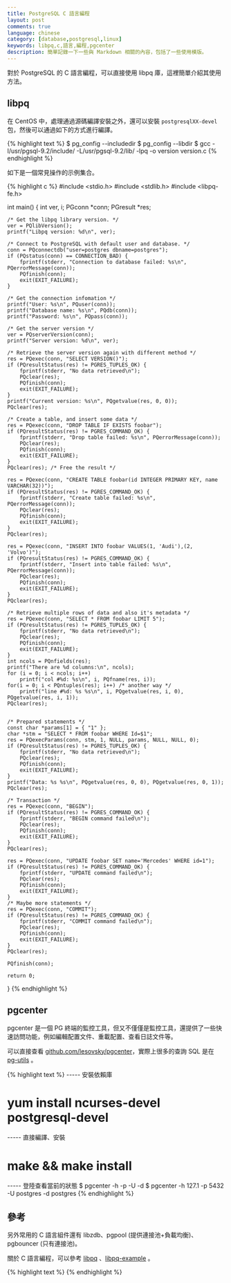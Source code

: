 ```yaml
---
title: PostgreSQL C 語言編程
layout: post
comments: true
language: chinese
category: [database,postgresql,linux]
keywords: libpq,c,語言,編程,pgcenter
description: 簡單記錄一下一些與 Markdown 相關的內容，包括了一些使用模版。
---
```


對於 PostgreSQL 的 C 語言編程，可以直接使用 libpq 庫，這裡簡單介紹其使用方法。

<!-- more -->

## libpq

在 CentOS 中，處理通過源碼編譯安裝之外，還可以安裝 `postgresqlXX-devel` 包，然後可以通過如下的方式進行編譯。

{% highlight text %}
$ pg_config --includedir
$ pg_config --libdir
$ gcc -I/usr/pgsql-9.2/include/ -L/usr/pgsql-9.2/lib/ -lpq -o version version.c
{% endhighlight %}

如下是一個常見操作的示例集合。

{% highlight c %}
#include <stdio.h>
#include <stdlib.h>
#include <libpq-fe.h>

int main()
{
	int ver, i;
	PGconn *conn;
	PGresult *res;

	/* Get the libpq library version. */
	ver = PQlibVersion();
	printf("Libpq version: %d\n", ver);

	/* Connect to PostgreSQL with default user and database. */
	conn = PQconnectdb("user=postgres dbname=postgres");
	if (PQstatus(conn) == CONNECTION_BAD) {
		fprintf(stderr, "Connection to database failed: %s\n", PQerrorMessage(conn));
		PQfinish(conn);
		exit(EXIT_FAILURE);
	}

	/* Get the connection infomation */
	printf("User: %s\n", PQuser(conn));
	printf("Database name: %s\n", PQdb(conn));
	printf("Password: %s\n", PQpass(conn));

	/* Get the server version */
	ver = PQserverVersion(conn);
	printf("Server version: %d\n", ver);

	/* Retrieve the server version again with different method */
	res = PQexec(conn, "SELECT VERSION()");
	if (PQresultStatus(res) != PGRES_TUPLES_OK) {
		fprintf(stderr, "No data retrieved\n");
		PQclear(res);
		PQfinish(conn);
		exit(EXIT_FAILURE);
	}
	printf("Current version: %s\n", PQgetvalue(res, 0, 0));
	PQclear(res);

	/* Create a table, and insert some data */
	res = PQexec(conn, "DROP TABLE IF EXISTS foobar");
	if (PQresultStatus(res) != PGRES_COMMAND_OK) {
		fprintf(stderr, "Drop table failed: %s\n", PQerrorMessage(conn));
		PQclear(res);
		PQfinish(conn);
		exit(EXIT_FAILURE);
	}
	PQclear(res); /* Free the result */

	res = PQexec(conn, "CREATE TABLE foobar(id INTEGER PRIMARY KEY, name VARCHAR(32))");
	if (PQresultStatus(res) != PGRES_COMMAND_OK) {
		fprintf(stderr, "Create table failed: %s\n", PQerrorMessage(conn));
		PQclear(res);
		PQfinish(conn);
		exit(EXIT_FAILURE);
	}
	PQclear(res);

	res = PQexec(conn, "INSERT INTO foobar VALUES(1, 'Audi'),(2, 'Volvo')");
	if (PQresultStatus(res) != PGRES_COMMAND_OK) {
		fprintf(stderr, "Insert into table failed: %s\n", PQerrorMessage(conn));
		PQclear(res);
		PQfinish(conn);
		exit(EXIT_FAILURE);
	}
	PQclear(res);

	/* Retrieve multiple rows of data and also it's metadata */
	res = PQexec(conn, "SELECT * FROM foobar LIMIT 5");
	if (PQresultStatus(res) != PGRES_TUPLES_OK) {
		fprintf(stderr, "No data retrieved\n");
		PQclear(res);
		PQfinish(conn);
		exit(EXIT_FAILURE);
	}
	int ncols = PQnfields(res);
	printf("There are %d columns:\n", ncols);
	for (i = 0; i < ncols; i++)
		printf("col #%d: %s\n", i, PQfname(res, i));
	for(i = 0; i < PQntuples(res); i++) /* another way */
		printf("line #%d: %s %s\n", i, PQgetvalue(res, i, 0), PQgetvalue(res, i, 1));
	PQclear(res);


	/* Prepared statements */
	const char *params[1] = { "1" };
	char *stm = "SELECT * FROM foobar WHERE Id=$1";
	res = PQexecParams(conn, stm, 1, NULL, params, NULL, NULL, 0);
	if (PQresultStatus(res) != PGRES_TUPLES_OK) {
		fprintf(stderr, "No data retrieved\n");
		PQclear(res);
		PQfinish(conn);
		exit(EXIT_FAILURE);
	}
	printf("Data: %s %s\n", PQgetvalue(res, 0, 0), PQgetvalue(res, 0, 1));
	PQclear(res);

	/* Transaction */
	res = PQexec(conn, "BEGIN");
	if (PQresultStatus(res) != PGRES_COMMAND_OK) {
		fprintf(stderr, "BEGIN command failed\n");
		PQclear(res);
		PQfinish(conn);
		exit(EXIT_FAILURE);
	}
	PQclear(res);

	res = PQexec(conn, "UPDATE foobar SET name='Mercedes' WHERE id=1");
	if (PQresultStatus(res) != PGRES_COMMAND_OK) {
		fprintf(stderr, "UPDATE command failed\n");
		PQclear(res);
		PQfinish(conn);
		exit(EXIT_FAILURE);
	}
	/* Maybe more statements */
	res = PQexec(conn, "COMMIT");
	if (PQresultStatus(res) != PGRES_COMMAND_OK) {
		fprintf(stderr, "COMMIT command failed\n");
		PQclear(res);
		PQfinish(conn);
		exit(EXIT_FAILURE);
	}
	PQclear(res);

	PQfinish(conn);

	return 0;
}
{% endhighlight %}


<!--
## 其它

----- s kill running query
SELECT pg_cancel_backend(procpid);
-- kill idle query
SELECT pg_terminate_backend(procpid);

### 表膨脹

http://mysql.taobao.org/monthly/2015/12/07/
https://chenhuajun.github.io/2017/08/15/PostgreSQL%E7%9A%84%E8%A1%A8%E8%86%A8%E8%83%80%E5%8F%8A%E5%AF%B9%E7%AD%96.html
PostgreSQL 秒殺場景優化
https://yq.aliyun.com/articles/3010
PG壓測
http://www.zhongweicheng.com/?p=3103

SELECT
    schemaname||'.'||relname as table_name,
    pg_size_pretty(pg_relation_size(schemaname||'.'||relname)) as table_size,
    n_dead_tup, n_live_tup,
    round(n_dead_tup * 100 / (n_live_tup + n_dead_tup), 2) AS dead_tup_ratio
FROM
    pg_stat_all_tables
WHERE
    n_dead_tup >= 1000
ORDER BY dead_tup_ratio DESC
LIMIT 10;

## 監控

#### 鏈接數

所有的當前鏈接信息保存在 `pg_stat_activity` 視圖中，可以通過 `SELECT definition FROM pg_views WHERE viewname = 'pg_stat_activity';` 查看視圖的定義。

https://www.postgresql.org/docs/9.2/static/monitoring-stats.html#PG-STAT-ACTIVITY-VIEW

----- 所有連接數及其狀態
SELECT * FROM pg_stat_activity;
----- 查看最大連接數限制
SHOW max_connections;
----- 為超級用戶保留的連接數
SHOW superuser_reserved_connections;

----- 鏈接狀態統計(單個數據庫還是整體的) ****
SELECT state, count(*) FROM pg_stat_activity GROUP BY state;
----- 獲取最大鏈接數
SELECT setting::int FROM pg_settings WHERE name = 'max_connections';
----- 等待鎖的鏈接數
SELECT count(*) FROM pg_stat_activity WHERE waiting = 'true';
----- TPS遞增
select datname, xact_commit, xact_rollback, (xact_commit + xact_rollback) as all from pg_stat_database WHERE datname NOT IN ('TEMPLATE0', 'TEMPLATE1', 'POSTGRES') AND xact_commit > 0 AND xact_rollback > 0;



SELECT s.state,COUNT(datid) AS current FROM pg_stat_activity s GROUP BY 1 ORDER BY s.state

trans(dbname)   commit,rollback,total
connect percent,total,active,idle,idle_tx

獲取當前長事務的最大執行時間
select max(extract(epoch from  now()-xact_start)) as interval from pg_stat_activity where state<>'idle' and now()-xact_start > interval '1 sec';




pg_stat_bgwriter

#### 數據庫大小

----- 除去內部數據庫之外的數據庫大小
SELECT datname, pg_database_size(oid) size FROM pg_database WHERE datname NOT IN ('TEMPLATE0', 'TEMPLATE1', 'POSTGRES');


----- SLOW DML (長事務的最大時間)
SELECT count(*) from pg_stat_activity where state = 'active' and now() - query_start > '1 sec'::interval;

SELECT count(*) from pg_stat_activity where state = 'active' and now() - query_start > '$PARAM1 sec'::interval and query ~* '^(insert|update|delete)');
select count(*) from pg_stat_activity where state = 'active' and now() - query_start > '$PARAM1 sec'::interval and query ilike 'select%';


SELECT pg_relation_size(c.oid) AS rsize,
  pg_size_pretty(pg_relation_size(c.oid)) AS psize,
  relkind, relname, nspname
FROM pg_class c, pg_namespace n,pg_user u WHERE n.oid = c.relnamespace
and u.usesysid=c.relowner  AND u.usename = 'OPENSTACK' order by rsize desc limit 10;



https://www.postgresql.org/docs/9.3/static/monitoring.html
-->



## pgcenter

pgcenter 是一個 PG 終端的監控工具，但又不僅僅是監控工具，還提供了一些快速訪問功能，例如編輯配置文件、重載配置、查看日誌文件等。

可以直接查看 [github.com/lesovsky/pgcenter](https://github.com/lesovsky/pgcenter)，實際上很多的查詢 SQL 是在 [pg-utils](https://github.com/PostgreSQL-Consulting/pg-utils/blob/master/sql/global_reports/query_stat_total.sql) 。

{% highlight text %}
----- 安裝依賴庫
# yum install ncurses-devel postgresql-devel
----- 直接編譯、安裝
# make && make install

----- 登陸查看當前的狀態
$ pgcenter -h <host> -p <port> -U <user> -d <dbname>
$ pgcenter -h 127.1 -p 5432 -U postgres -d postgres
{% endhighlight %}

## 參考

另外常用的 C 語言組件還有 libzdb、pgpool (提供連接池+負載均衡)、pgbouncer (只有連接池)。

關於 C 語言編程，可以參考 [libpq](https://www.postgresql.org/docs/9.2/static/libpq.html) 、[libpq-example](https://www.postgresql.org/docs/9.2/static/libpq-example.html) 。

<!--
https://github.com/ty4z2008/Qix/blob/master/pg.md

## pg_activity

https://github.com/julmon/pg_activity
-->

{% highlight text %}
{% endhighlight %}
